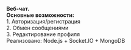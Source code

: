 <b>Веб-чат.
<br>Основные возможности:</b>
<br>1. Авторизация/регистрация
<br>2. Обмен сообщениями 
<br>3. Редактирование профиля
<br>Реализовано: Node.js + Socket.IO + MongoDB
